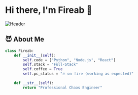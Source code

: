 # Hi there, I'm Fireab 👋

![Header](https://readme-typing-svg.herokuapp.com?font=Fira+Code&weight=500&pause=1000&color=F7F7F7&background=00000000&center=true&vCenter=true&width=435&lines=Full-stack+developer+%7C+Professional+bug+breeder+%F0%9F%90%9B;React.+Node.+Python...+what+could+go+wrong%3F)

## 😈 About Me

```py
class Fireab:
    def __init__(self):
        self.code = ["Python", "Node.js", "React"]
        self.stack = "Full-Stack"
        self.coffee = True
        self.pc_status = "🔥 on fire (working as expected)"
    
    def __str__(self):
        return "Professional Chaos Engineer"
